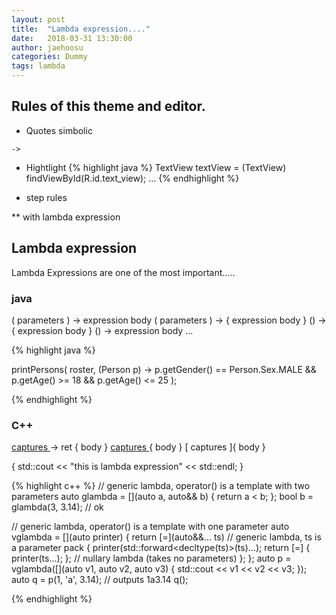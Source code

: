 ```yaml
---
layout: post
title:  "Lambda expression...."
date:   2018-03-31 13:30:00
author: jaehoosu
categories: Dummy
tags: lambda
---
```


## Rules of this theme and editor.

* Quotes simbolic

`->`
* Hightlight
{% highlight java %}
TextView textView = (TextView) findViewById(R.id.text_view);
...
{% endhighlight %}

* step rules

** with lambda expression



## Lambda expression
Lambda Expressions are one of the most important.....

### java

( parameters ) -> expression body
( parameters ) -> { expression body }
() -> { expression body }
() -> expression body
...

{% highlight java %}

printPersons(
    roster,
    (Person p) -> p.getGender() == Person.Sex.MALE
        && p.getAge() >= 18
        && p.getAge() <= 25
); 

{% endhighlight %}

  
### C++

[ captures ]( params ) -> ret { body }
[ captures ]( params ) { body }
[ captures ]{ body }

[](){ std::cout << "this is lambda expression" << std::endl; }
 
{% highlight c++ %}
// generic lambda, operator() is a template with two parameters
auto glambda = [](auto a, auto&& b) { return a < b; };
bool b = glambda(3, 3.14); // ok
 
// generic lambda, operator() is a template with one parameter
auto vglambda = [](auto printer) {
    return [=](auto&&... ts) // generic lambda, ts is a parameter pack
    { 
        printer(std::forward<decltype(ts)>(ts)...);
        return [=] { printer(ts...); }; // nullary lambda (takes no parameters)
    };
};
auto p = vglambda([](auto v1, auto v2, auto v3) { std::cout << v1 << v2 << v3; });
auto q = p(1, 'a', 3.14); // outputs 1a3.14
q();  

{% endhighlight %}
